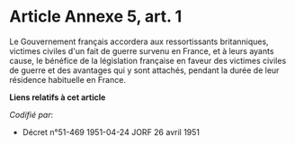 # Article Annexe 5, art. 1

Le Gouvernement français accordera aux ressortissants britanniques, victimes civiles d'un fait de guerre survenu en France,
et à leurs ayants cause, le bénéfice de la législation française en faveur des victimes civiles de guerre et des avantages
qui y sont attachés, pendant la durée de leur résidence habituelle en France.

**Liens relatifs à cet article**

_Codifié par_:

  - Décret n°51-469 1951-04-24 JORF 26 avril 1951
